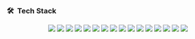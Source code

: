 

### 🛠 &nbsp;Tech Stack
<p align="center">
<img src="https://img.shields.io/badge/typescript%20-%23323330.svg?&style=for-the-badge&logo=typescript"> 
<img src="https://img.shields.io/badge/rxjs%20-%23323330.svg?&style=for-the-badge&logo=reactivex&logoColor=a21f85"> 
<img src="https://img.shields.io/badge/cloujure%20%20-%23323330.svg?&style=for-the-badge&logo=clojure&logoColor=df3423"/>   <img src="https://img.shields.io/badge/Angular%20-%23323330.svg?&style=for-the-badge&logo=angular&logoColor=red"/>  <img src="https://img.shields.io/badge/java%20-%23323330.svg?&style=for-the-badge&logo=java&logoColor=orange"/> <img src="https://img.shields.io/badge/react%20-%23323330.svg?&style=for-the-badge&logo=react&logoColor=blue"> 
<img src="https://img.shields.io/badge/nestjs%20-%23323330.svg?&style=for-the-badge&logo=nestjs&logoColor=red"> 
<img src="https://img.shields.io/badge/graphql%20-%23323330.svg?&style=for-the-badge&logo=graphql&logoColor=DE33A6"> 
<img src="https://img.shields.io/badge/cypress%20-%23323330.svg?&style=for-the-badge&logo=cypress&logoColor=white"> 
<img src="https://img.shields.io/badge/spring%20-%23323330.svg?&style=for-the-badge&logo=spring&logoColor=3ba145"> 
<img src="https://img.shields.io/badge/mysql%20-%23323330.svg?&style=for-the-badge&logo=mysql&logoColor=016189"> 
<img src="https://img.shields.io/badge/MongoDb%20-%23323330.svg?&style=for-the-badge&logo=mongodb&logoColor=3ba145"> 
<img src="https://img.shields.io/badge/neo4j%20-%23323330.svg?&style=for-the-badge&logo=neo4j&logoColor=65B345"> 
<img src="https://img.shields.io/badge/rabbitmq%20-%23323330.svg?&style=for-the-badge&logo=rabbitmq&logoColor=F76300"> 
<img src="https://img.shields.io/badge/docker%20-%23323330.svg?&style=for-the-badge&logo=docker&logoColor=2391e6"> 
<img src="https://img.shields.io/badge/tensorflow%20-%23323330.svg?&style=for-the-badge&logo=tensorflow&logoColor=2391e6"> 

</p>


